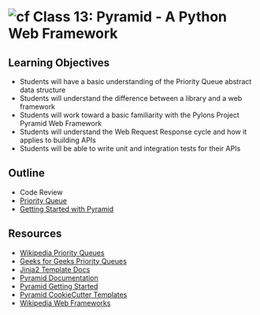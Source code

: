 # ![cf](http://i.imgur.com/7v5ASc8.png) Class 13: Pyramid - A Python Web Framework

## Learning Objectives

- Students will have a basic understanding of the Priority Queue abstract data structure
- Students will understand the difference between a library and a web framework
- Students will work toward a basic familiarity with the Pylons Project Pyramid Web Framework
- Students will understand the Web Request Response cycle and how it applies to building APIs
- Students will be able to write unit and integration tests for their APIs

## Outline

- Code Review
- [Priority Queue]
- [Getting Started with Pyramid]

<!-- links -->
[Priority Queue]: ./notes/priority-queue.md
[Getting Started with Pyramid]: ./notes/pyramid.md

## Resources
- [Wikipedia Priority Queues](https://en.wikipedia.org/wiki/Priority_queue)
- [Geeks for Geeks Priority Queues](https://www.geeksforgeeks.org/priority-queue-set-1-introduction/)
- [Jinja2 Template Docs](http://jinja.pocoo.org/)
- [Pyramid Documentation](https://docs.pylonsproject.org/projects/pyramid/en/latest/)
- [Pyramid Getting Started](https://docs.pylonsproject.org/projects/pyramid/en/latest/#getting-started)
- [Pyramid CookieCutter Templates](https://github.com/Pylons/?q=cookiecutter)
- [Wikipedia Web Frameworks](https://en.wikipedia.org/wiki/Web_framework)

